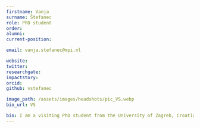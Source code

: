 ```yaml
---
firstname: Vanja
surname: Štefanec
role: PhD student
order:
alumni: 
current-position: 

email: vanja.stefanec@mpi.nl

website:
twitter:
researchgate:
impactstory:
orcid:
github: vstefanec

image_path: /assets/images/headshots/pic_VS.webp
bio_url: VS

bio: I am a visiting PhD student from the University of Zagreb, Croatia. My research focuses on neural tracking of sub-lexical representations while listening to naturalistic language stimuli. My background is in computer science and computational linguistics. In the experiment for my doctoral thesis, I will use scalp EEG and use linear modeling of electrophysiological data to try to determine how and under which conditions the brain tracks sub-lexical linguistic units on different scales of granularity.
---
```

